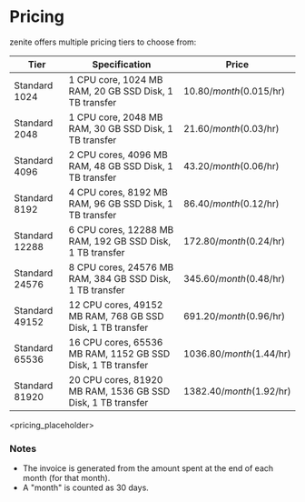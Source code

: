 # Pricing

zenite offers multiple pricing tiers to choose from:

| Tier            | Specification                                               | Price                      |
| --------------- | ----------------------------------------------------------- | -------------------------- |
| Standard 1024   | 1 CPU core, 1024 MB RAM, 20 GB SSD Disk, 1 TB transfer      | $10.80/month ($0.015/hr)   |
| Standard 2048   | 1 CPU core, 2048 MB RAM, 30 GB SSD Disk, 1 TB transfer      | $21.60/month ($0.03/hr)    |
| Standard 4096   | 2 CPU cores, 4096 MB RAM, 48 GB SSD Disk, 1 TB transfer     | $43.20/month ($0.06/hr)    |
| Standard 8192   | 4 CPU cores, 8192 MB RAM, 96 GB SSD Disk, 1 TB transfer     | $86.40/month ($0.12/hr)    |
| Standard 12288  | 6 CPU cores, 12288 MB RAM, 192 GB SSD Disk, 1 TB transfer   | $172.80/month ($0.24/hr)   |
| Standard 24576  | 8 CPU cores, 24576 MB RAM, 384 GB SSD Disk, 1 TB transfer   | $345.60/month ($0.48/hr)   |
| Standard 49152  | 12 CPU cores, 49152 MB RAM, 768 GB SSD Disk, 1 TB transfer  | $691.20/month ($0.96/hr)   |
| Standard 65536  | 16 CPU cores, 65536 MB RAM, 1152 GB SSD Disk, 1 TB transfer | $1036.80/month ($1.44/hr)  |
| Standard 81920  | 20 CPU cores, 81920 MB RAM, 1536 GB SSD Disk, 1 TB transfer | $1382.40/month ($1.92/hr)  |


<pricing_placeholder>

### Notes

* The invoice is generated from the amount spent at the end of each month (for that month).
* A "month" is counted as 30 days.